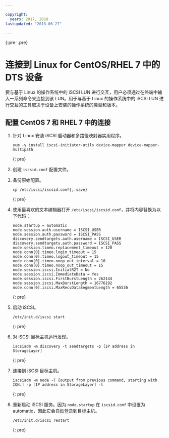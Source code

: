 ```yaml
---

copyright:
  years: 2017, 2018
lastupdated: "2018-06-27"

---
```

{:pre: .pre}

# 连接到 Linux for CentOS/RHEL 7 中的 DTS 设备

 要与基于 Linux 的操作系统中的 iSCSI LUN 进行交互，用户必须通过在终端中输入一系列命令来连接到该 LUN。用于与基于 Linux 的操作系统中的 iSCSI LUN 进行交互的工具取决于设备上安装的操作系统的类型和版本。

## 配置 CentOS 7 和 RHEL 7 中的连接

1. 针对 Linux 安装 iSCSI 启动器和多路径映射器实用程序。
   ```
   yum -y install iscsi-initiator-utils device-mapper device-mapper-multipath
   ```
   {: pre}

2. 创建 `iscsid.conf` 配置文件。

3. 备份原始配置。
   ```
   cp /etc/iscsi/iscsid.conf{,.save}
   ```
   {: pre}

4. 使用最喜欢的文本编辑器打开 `/etc/iscsi/iscsid.conf`，并将内容替换为以下代码：
   ```
   node.startup = automatic
   node.session.auth.username = ISCSI_USER
   node.session.auth.password = ISCSI_PASS
   discovery.sendtargets.auth.username = ISCSI_USER
   discovery.sendtargets.auth.password = ISCSI_PASS
   node.session.timeo.replacement_timeout = 120
   node.conn[0].timeo.login_timeout = 15
   node.conn[0].timeo.logout_timeout = 15
   node.conn[0].timeo.noop_out_interval = 10
   node.conn[0].timeo.noop_out_timeout = 15
   node.session.iscsi.InitialR2T = No
   node.session.iscsi.ImmediateData = Yes
   node.session.iscsi.FirstBurstLength = 262144
   node.session.iscsi.MaxBurstLength = 16776192
   node.conn[0].iscsi.MaxRecvDataSegmentLength = 65536
   ```
   {: pre}

5. 启动 iSCSI。<br/>
   ```
   /etc/init.d/iscsi start
   ```
   {: pre}

6. 对 iSCSI 目标主机运行发现。<br/>
   ```
   iscsiadm -m discovery -t sendtargets -p [IP address in StorageLayer]
   ```
   {: pre}

7. 连接到 iSCSI 目标主机。<br/>
   ```
   iscsiadm -m node -T [output from previous command, starting with IQN.] -p [IP address in StorageLayer] -l
   ```
   {: pre}

8. 重新启动 iSCSI 服务。因为 `node.startup` 在 `iscsid.conf` 中设置为 automatic，因此它会自动登录到目标主机。<br/>
   ```
   /etc/init.d/iscsi restart
   ```
   {: pre}
